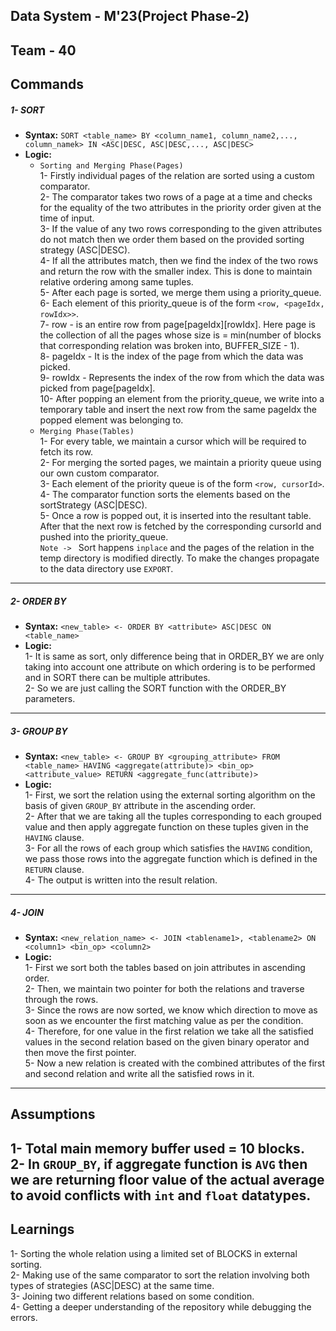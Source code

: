 ## Data System - M'23(Project Phase-2)
## Team - 40
## Commands
##### 1- SORT
-  **Syntax:** `SORT <table_name> BY <column_name1, column_name2,..., column_namek> IN <ASC|DESC, ASC|DESC,..., ASC|DESC>`
-  **Logic:** 
    -  `Sorting and Merging Phase(Pages)`\
    1- Firstly individual pages of the relation are sorted using a custom comparator.\
    2- The comparator takes two rows of a page at a time and checks for the equality of the two attributes in the priority order given at the time of input.\
    3- If the value of any two rows corresponding to the given attributes do not match then we order them based on the provided sorting strategy (ASC|DESC).\
    4- If all the attributes match, then we find the index of the two rows and return the row with the smaller index. This is done to maintain relative ordering among same tuples.\
    5- After each page is sorted, we merge them using a priority_queue.\
    6- Each element of this priority_queue is of the form `<row, <pageIdx, rowIdx>>`.\
    7- row - is an entire row from page[pageIdx][rowIdx]. Here page is the collection of all the pages whose size is = min(number of blocks that corresponding relation was broken into, BUFFER_SIZE - 1).\
    8- pageIdx - It is the index of the page from which the data was picked.\
    9- rowIdx - Represents the index of the row from which the data was picked from page[pageIdx].\
    10- After popping an element from the priority_queue, we write into a temporary table and insert the next row from the same pageIdx the popped element was belonging to.
    - `Merging Phase(Tables)`\
    1- For every table, we maintain a cursor which will be required to fetch its row.\
    2- For merging the sorted pages, we maintain a priority queue using our own custom comparator.\
    3- Each element of the priority queue is of the form `<row, cursorId>`.\
    4- The comparator function sorts the elements based on the sortStrategy (ASC|DESC).\
    5- Once a row is popped out, it is inserted into the resultant table. After that the next row is fetched by the corresponding cursorId and pushed into the priority_queue.\
    `Note -> ` Sort happens `inplace` and the pages of the relation in the temp directory is modified directly. To make the changes propagate to the data directory use `EXPORT`. 
------------------------------------------------------------------------------
##### 2- ORDER BY
-  **Syntax:** `<new_table> <- ORDER BY <attribute> ASC|DESC ON <table_name>`
-  **Logic:**\
    1- It is same as sort, only difference being that in ORDER_BY we are only taking into account one attribute on which ordering is to be performed and in SORT there can be multiple attributes.\
    2- So we are just calling the SORT function with the ORDER_BY parameters.
------------------------------------------------------------------------------
##### 3- GROUP BY
-  **Syntax:** `<new_table> <- GROUP BY <grouping_attribute> FROM <table_name> HAVING <aggregate(attribute)> <bin_op> <attribute_value> RETURN <aggregate_func(attribute)>`
-  **Logic:**\
    1- First, we sort the relation using the external sorting algorithm on the basis of given `GROUP_BY` attribute in the ascending order.\
    2- After that we are taking all the tuples corresponding to each grouped value and then apply aggregate function on these tuples given in the `HAVING` clause.\
    3- For all the rows of each group which satisfies the `HAVING` condition, we pass those rows into the aggregate function which is defined in the `RETURN` clause.\
    4- The output is written into the result relation.
------------------------------------------------------------------------------
##### 4- JOIN
-  **Syntax:** `<new_relation_name> <- JOIN <tablename1>, <tablename2> ON <column1> <bin_op> <column2>`
-  **Logic:**\
 1- First we sort both the tables based on join attributes in ascending order.\
 2- Then, we maintain two pointer for both the relations and traverse through the rows.\
 3- Since the rows are now sorted, we know which direction to move as soon as we encounter the first matching value as per the condition.\
 4- Therefore, for one value in the first relation we take all the satisfied values in the second relation based on the given binary operator and then move the first pointer.\
 5- Now a new relation is created with the combined attributes of the first and second relation and write all the satisfied rows in it.
------------------------------------------------------------------------------
## Assumptions
1- Total main memory buffer used = 10 blocks. \
2- In `GROUP_BY`, if aggregate function is `AVG` then we are returning floor value of the actual average to avoid conflicts with `int` and `float` datatypes.
------------------------------------------------------------------------------
## Learnings
1- Sorting the whole relation using a limited set of BLOCKS in external sorting.\
2- Making use of the same comparator to sort the relation involving both types of strategies (ASC|DESC) at the same time.\
3- Joining two different relations based on some condition.\
4- Getting a deeper understanding of the repository while debugging the errors.

























